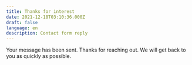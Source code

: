 ```yaml
---
title: Thanks for interest
date: 2021-12-18T03:10:36.000Z
draft: false
language: en
description: Contact form reply
---
```


Your message has been sent. Thanks for reaching out. We will get back to you as quickly as possible.
